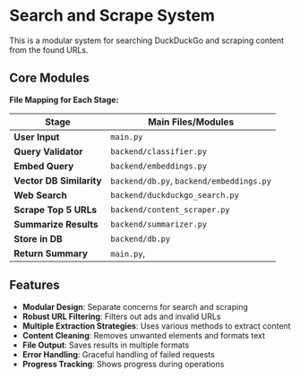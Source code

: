 # Search and Scrape System

This is a modular system for searching DuckDuckGo and scraping content from the found URLs.

## Core Modules

**File Mapping for Each Stage:**

| Stage                        | Main Files/Modules                                 |
|------------------------------|----------------------------------------------------|
| **User Input**               | `main.py`                                          |
| **Query Validator**          | `backend/classifier.py`                            |
| **Embed Query**              | `backend/embeddings.py`                            |
| **Vector DB Similarity**     | `backend/db.py`, `backend/embeddings.py`           |
| **Web Search**               | `backend/duckduckgo_search.py`                     |
| **Scrape Top 5 URLs**        | `backend/content_scraper.py`                       |
| **Summarize Results**        | `backend/summarizer.py`                            |
| **Store in DB**              | `backend/db.py`                                    |
| **Return Summary**           | `main.py`,                                         |

## Features

- **Modular Design**: Separate concerns for search and scraping
- **Robust URL Filtering**: Filters out ads and invalid URLs
- **Multiple Extraction Strategies**: Uses various methods to extract content
- **Content Cleaning**: Removes unwanted elements and formats text
- **File Output**: Saves results in multiple formats
- **Error Handling**: Graceful handling of failed requests
- **Progress Tracking**: Shows progress during operations 